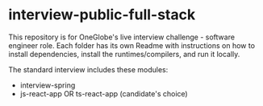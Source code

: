 # interview-public-full-stack
This repository is for OneGlobe's live interview challenge - software engineer role. Each folder has its own Readme with instructions on how to install dependencies, install the runtimes/compilers, and run it locally.

The standard interview includes these modules:
- interview-spring
- js-react-app OR ts-react-app (candidate's choice)
